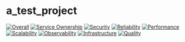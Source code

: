 # a_test_project

[![Overall](https://img.shields.io/endpoint?style=flat&url=https%3A%2F%2Fopslevel-jason.ngrok.io%2Fapi%2Fservice_level%2FBjFeaeVvdTG_d4ExxuHwDRD25-ASZX60UwIKRfrGdSA)](https://opslevel-jason.ngrok.io/services/atp/maturity-report)
[![Service Ownership](https://img.shields.io/endpoint?style=flat&url=https%3A%2F%2Fopslevel-jason.ngrok.io%2Fapi%2Fservice_level%2FBjFeaeVvdTG_d4ExxuHwDRD25-ASZX60UwIKRfrGdSA%2Fservice_ownership)](https://opslevel-jason.ngrok.io/services/atp/maturity-report)
[![Security](https://img.shields.io/endpoint?style=flat&url=https%3A%2F%2Fopslevel-jason.ngrok.io%2Fapi%2Fservice_level%2FBjFeaeVvdTG_d4ExxuHwDRD25-ASZX60UwIKRfrGdSA%2Fsecurity)](https://opslevel-jason.ngrok.io/services/atp/maturity-report)
[![Reliability](https://img.shields.io/endpoint?style=flat&url=https%3A%2F%2Fopslevel-jason.ngrok.io%2Fapi%2Fservice_level%2FBjFeaeVvdTG_d4ExxuHwDRD25-ASZX60UwIKRfrGdSA%2Freliability)](https://opslevel-jason.ngrok.io/services/atp/maturity-report)
[![Performance](https://img.shields.io/endpoint?style=flat&url=https%3A%2F%2Fopslevel-jason.ngrok.io%2Fapi%2Fservice_level%2FBjFeaeVvdTG_d4ExxuHwDRD25-ASZX60UwIKRfrGdSA%2Fperformance)](https://opslevel-jason.ngrok.io/services/atp/maturity-report)
[![Scalability](https://img.shields.io/endpoint?style=flat&url=https%3A%2F%2Fopslevel-jason.ngrok.io%2Fapi%2Fservice_level%2FBjFeaeVvdTG_d4ExxuHwDRD25-ASZX60UwIKRfrGdSA%2Fscalability)](https://opslevel-jason.ngrok.io/services/atp/maturity-report)
[![Observability](https://img.shields.io/endpoint?style=flat&url=https%3A%2F%2Fopslevel-jason.ngrok.io%2Fapi%2Fservice_level%2FBjFeaeVvdTG_d4ExxuHwDRD25-ASZX60UwIKRfrGdSA%2Fobservability)](https://opslevel-jason.ngrok.io/services/atp/maturity-report)
[![Infrastructure](https://img.shields.io/endpoint?style=flat&url=https%3A%2F%2Fopslevel-jason.ngrok.io%2Fapi%2Fservice_level%2FBjFeaeVvdTG_d4ExxuHwDRD25-ASZX60UwIKRfrGdSA%2Finfrastructure)](https://opslevel-jason.ngrok.io/services/atp/maturity-report)
[![Quality](https://img.shields.io/endpoint?style=flat&url=https%3A%2F%2Fopslevel-jason.ngrok.io%2Fapi%2Fservice_level%2FBjFeaeVvdTG_d4ExxuHwDRD25-ASZX60UwIKRfrGdSA%2Fquality)](https://opslevel-jason.ngrok.io/services/atp/maturity-report)
